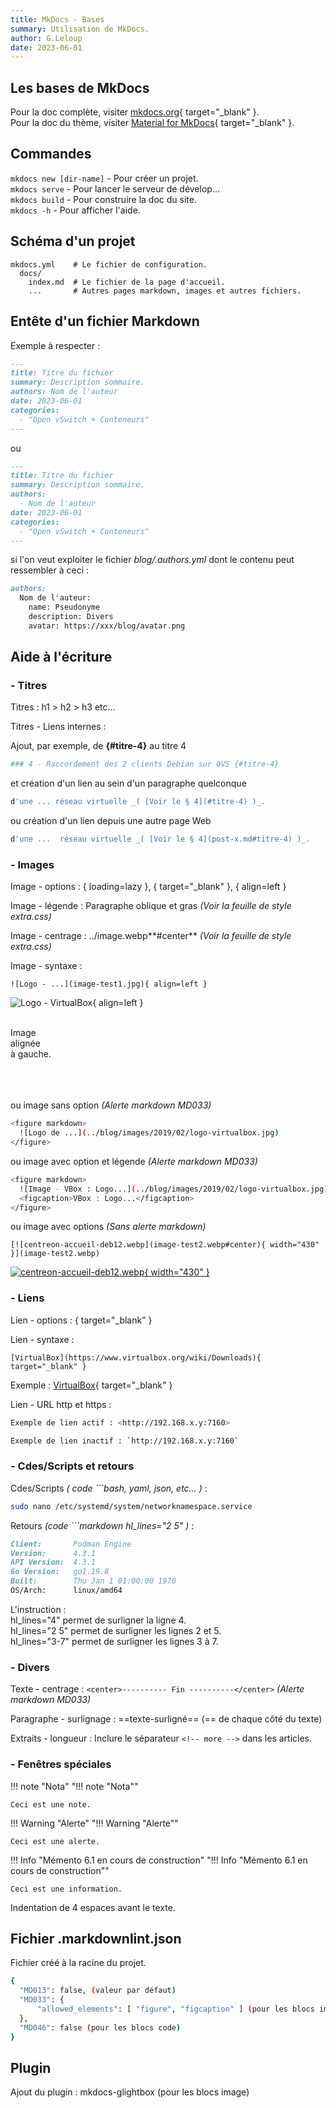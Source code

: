 ```yaml
---
title: MkDocs - Bases
summary: Utilisation de MkDocs.
author: G.Leloup
date: 2023-06-01
---
```


## Les bases de MkDocs

Pour la doc complète, visiter [mkdocs.org](https://www.mkdocs.org){ target="_blank" }.  
Pour la doc du thème, visiter [Material for MkDocs](https://squidfunk.github.io/mkdocs-material/){ target="_blank" }.

## Commandes

`mkdocs new [dir-name]` - Pour créer un projet.  
`mkdocs serve` - Pour lancer le serveur de dévelop...  
`mkdocs build` - Pour construire la doc du site.  
`mkdocs -h` - Pour afficher l'aide.

## Schéma d'un projet

    mkdocs.yml    # Le fichier de configuration.
      docs/
        index.md  # Le fichier de la page d'accueil.
        ...       # Autres pages markdown, images et autres fichiers.

## Entête d'un fichier Markdown

Exemple à respecter :

```markdown
---    
title: Titre du fichier  
summary: Description sommaire.  
authors: Nom de l'auteur  
date: 2023-06-01  
categories:   
  - "Open vSwitch + Conteneurs"  
---
```

ou

```markdown
---    
title: Titre du fichier  
summary: Description sommaire.  
authors: 
  - Nom de l'auteur  
date: 2023-06-01  
categories:   
  - "Open vSwitch + Conteneurs"  
---
```

si l'on veut exploiter le fichier _blog/.authors.yml_ dont le contenu peut ressembler à ceci :

```markdown
authors:
  Nom de l'auteur:
    name: Pseudonyme
    description: Divers
    avatar: https://xxx/blog/avatar.png
```

## Aide à l'écriture

### **- Titres**

Titres : h1 > h2 > h3 etc...

Titres - Liens internes :

Ajout, par exemple, de **{#titre-4}** au titre 4

```bash
### 4 - Raccordement des 2 clients Debian sur OVS {#titre-4}
```

et création d'un lien au sein d'un paragraphe quelconque

```bash
d'une ... réseau virtuelle _( [Voir le § 4](#titre-4) )_.
```

ou création d'un lien depuis une autre page Web

```bash
d'une ...  réseau virtuelle _( [Voir le § 4](post-x.md#titre-4) )_.
```

### **- Images**

Image - options : { loading=lazy }, { target="_blank" }, { align=left }

Image - légende : Paragraphe oblique et gras _(Voir la feuille de style extra.css)_

Image - centrage : ../image.webp**#center** _(Voir la feuille de style extra.css)_

Image - syntaxe :

`![Logo - ...](image-test1.jpg){ align=left }`

![Logo - VirtualBox](image-test1.jpg){ align=left }

&nbsp;  
Image  
alignée  
à gauche.
&nbsp;  
&nbsp;  
&nbsp;  
&nbsp;  

ou image sans option _(Alerte markdown MD033)_

```bash
<figure markdown>
  ![Logo de ...](../blog/images/2019/02/logo-virtualbox.jpg)
</figure>
```

ou image avec option et légende _(Alerte markdown MD033)_

```bash
<figure markdown>
  ![Image - VBox : Logo...](../blog/images/2019/02/logo-virtualbox.jpg){ target="_blank" }
  <figcaption>VBox : Logo...</figcaption>
</figure>
```

ou image avec options _(Sans alerte markdown)_

`[![centreon-accueil-deb12.webp](image-test2.webp#center){ width="430" }](image-test2.webp)`

[![centreon-accueil-deb12.webp](image-test2.webp#center){ width="430" }](image-test2.webp)

### **- Liens**

Lien - options : { target="_blank" }

Lien - syntaxe :

`[VirtualBox](https://www.virtualbox.org/wiki/Downloads){ target="_blank" }`

Exemple : [VirtualBox](https://www.virtualbox.org/wiki/Downloads){ target="_blank" }

Lien - URL http et https :

```bash
Exemple de lien actif : <http://192.168.x.y:7160>
```

```bash
Exemple de lien inactif : `http://192.168.x.y:7160`
```

### - Cdes/Scripts et retours

Cdes/Scripts _( code ```bash, yaml, json, etc... )_ :

```bash
sudo nano /etc/systemd/system/networknamespace.service
```

Retours _(code ```markdown hl_lines="2 5" )_ :

```markdown hl_lines="2 5"
Client:       Podman Engine
Version:      4.3.1
API Version:  4.3.1
Go Version:   go1.19.8
Built:        Thu Jan 1 01:00:00 1970
OS/Arch:      linux/amd64
```

L'instruction :  
hl_lines="4" permet de surligner la ligne 4.  
hl_lines="2 5" permet de surligner les lignes 2 et 5.  
hl_lines="3-7" permet de surligner les lignes 3 à 7.

### **- Divers**

Texte - centrage : `<center>---------- Fin ----------</center>` _(Alerte markdown MD033)_

Paragraphe - surlignage : ==texte-surligné==  (== de chaque côté du texte)

Extraits - longueur : Inclure le séparateur `<!-- more -->` dans les articles.

### **- Fenêtres spéciales**

!!! note "Nota"
    "!!! note "Nota""

    Ceci est une note.

!!! Warning "Alerte"
    "!!! Warning "Alerte""

    Ceci est une alerte.

!!! Info "Mémento 6.1 en cours de construction"
    "!!! Info "Mémento 6.1 en cours de construction""

    Ceci est une information.

Indentation de 4 espaces avant le texte.

## Fichier .markdownlint.json

Fichier créé à la racine du projet.

```bash
{
  "MD013": false, (valeur par défaut)
  "MD033": {
      "allowed_elements": [ "figure", "figcaption" ] (pour les blocs image)
  },
  "MD046": false (pour les blocs code)
}
```

## Plugin

Ajout du plugin : mkdocs-glightbox (pour les blocs image)

